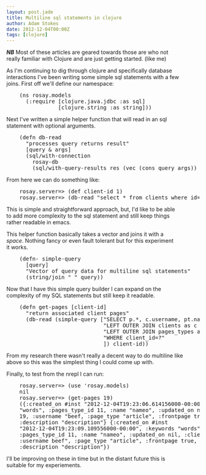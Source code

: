 ```yaml
---
layout: post.jade
title: Multiline sql statements in clojure
author: Adam Stokes
date: 2012-12-04T00:00Z
tags: [clojure]
---
```

<p><strong><em>NB</em></strong> Most of these articles are geared towards those are who not<br />
really familiar with Clojure and are just getting started. (like me)</p>
<p>As I&#39;m continuing to dig through clojure and specifically database<br />
interactions I&#39;ve been writing some simple sql statements with a few<br />
joins. First off we&#39;ll define our namespace:</p>
<pre class=&#34;prettyprint&#34;>
    (ns rosay.models
      (:require [clojure.java.jdbc :as sql]
                [clojure.string :as string]))
</pre>
<p>Next I&#39;ve written a simple helper function that will read in an sql<br />
statement with optional arguments.</p>
<pre class=&#34;prettyprint&#34;>
    (defn db-read
      &#34;processes query returns result&#34;
      [query &#38; args]
      (sql/with-connection
        rosay-db
        (sql/with-query-results res (vec (cons query args)) (doall res))))
</pre>
<p>From here we can do something like:</p>
<pre class=&#34;prettyprint&#34;>
    rosay.server=> (def client-id 1)
    rosay.server=> (db-read &#34;select * from clients where id=?&#34; client-id)
</pre>
<p>This is simple and straightforward approach, but, I&#39;d like to be able<br />
to add more complexity to the sql statement and still keep things<br />
rather readable in emacs.</p>
<p>This helper function basically takes a vector and joins it with a<br />
<em>space</em>. Nothing fancy or even fault tolerant but for this experiment<br />
it works.</p>
<pre class=&#34;prettyprint&#34;>
    (defn- simple-query
      [query]
      &#34;Vector of query data for multiline sql statements&#34;
      (string/join &#34; &#34; query))
</pre>
<p>Now that I have this simple query builder I can expand on the<br />
complexity of my SQL statements but still keep it readable.</p>
<pre class=&#34;prettyprint&#34;>
    (defn get-pages [client-id]
      &#34;return associated client pages&#34;
      (db-read (simple-query [&#34;SELECT p.*, c.username, pt.name as page_type from pages p&#34;
                              &#34;LEFT OUTER JOIN clients as c on p.client_id = c.id&#34;
                              &#34;LEFT OUTER JOIN pages_types as pt on p.pages_type_id = pt.id&#34;
                              &#34;WHERE client_id=?&#34;
                              ]) client-id))
</pre>
<p>From my research there wasn&#39;t really a decent way to do multiline like<br />
above so this was the simplest thing I could come up with.</p>
<p>Finally, to test from the nrepl I can run:</p>
<pre class=&#34;prettyprint&#34;>
    rosay.server=> (use &#39;rosay.models)
    nil
    rosay.server=> (get-pages 19)
    ({:created_on #inst &#34;2012-12-04T19:23:06.614156000-00:00&#34;, :keywords
    &#34;words&#34;, :pages_type_id 11, :name &#34;nameo&#34;, :updated_on nil, :client_id
    19, :username &#34;beef, :page_type &#34;article&#34;, :frontpage true, :id 7,
    :description &#34;description&#34;} {:created_on #inst
    &#34;2012-12-04T19:23:09.109556000-00:00&#34;, :keywords &#34;words&#34;,
    :pages_type_id 11, :name &#34;nameo&#34;, :updated_on nil, :client_id 19,
    :username beef&#34;, :page_type &#34;article&#34;, :frontpage true, :id 8,
    :description &#34;description&#34;})
</pre>
<p>I&#39;ll be improving on these in time but in the distant future this is<br />
suitable for my experiements.</p>
